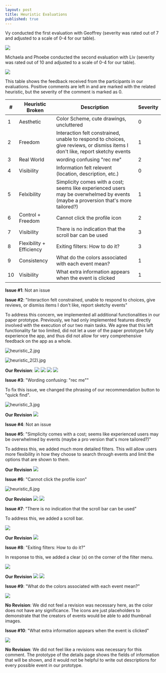```yaml
---
layout: post
title: Heuristic Evaluations
published: true
---
```


Vy conducted the first evaluation with Geoffrey (severity was rated out of 7 and adjusted to a scale of 0-4 for our table).

![](/img/geoffrey_eval.jpg)

Michaela and Phoebe conducted the second evaluation with Liv (severity was rated out of 10 and adjusted to a scale of 0-4 for our table).

![](/img/liv_eval.jpg)

This table shows the feedback received from the participants in our evaluations. Positive comments are left in and are marked with the related heuristic, but the severity of the comment is marked as 0.

| # | Heuristic Broken         | Description                                              | Severity |
|---|--------------------------|----------------------------------------------------------|----------|
| 1 | Aesthetic        | Color Scheme, cute drawings, uncluttered                                                                                       | 0        |
| 2 | Freedom          | Interaction felt constrained, unable to respond to choices, give reviews, or dismiss items I don't like, report sketchy events | 1        |
| 3 | Real World       | wording confusing "rec me"                                                                                                     | 2        |
| 4 | Visibility       | Information felt relevent (location, description, etc.) | 0 |
| 5 | Felxibility | Simplicity comes with a cost; seems like experienced users may be overwhelmed by events (maybe a proversion that's more tailored?) | 1 |
| 6 | Control + Freedom        | Cannot click the profile icon                            | 2        |
| 7 | Visibility               | There is no indication that the scroll bar can be used   | 3        |
| 8 | Flexibility + Efficiency | Exiting filters: How to do it?                           | 3        |
| 9 | Consistency              | What do the colors associated with each event mean?      | 1        |
| 10 | Visibility               | What extra information appears when the event is clicked | 1        |

**Issue #1**: Not an issue

**Issue #2**: "Interaction felt constrained, unable to respond to choices, give reviews, or dismiss items I don't like, report sketchy events"

To address this concern, we implemented all additional functionalities in our paper prototype. Previously, we had only implemented features directly involved with the execution of our two main tasks. We agree that this left functionality far too limited, did not let a user of the paper prototype fully experience the app, and thus did not allow for very comprehensive feedback on the app as a whole.

![heuristic_2.jpg]({{site.baseurl}}/img/heuristic_2.jpg)

![heuristic_2(2).jpg]({{site.baseurl}}/img/heuristic_2(2).jpg)

**Our Revision**:
![](/img/revised_prototype_options_dropdown.jpg)
![](/img/revised_prototype_rate.jpg)
![](/img/revised_prototype_dislike.jpg)
![](/img/revised_prototype_report.jpg)

**Issue #3**: "Wording confusing: "rec me""

To fix this issue, we changed the phrasing of our recommendation button to "quick find".

![heuristic_3.jpg]({{site.baseurl}}/img/heuristic_3.jpg)

**Our Revision**
![](/img/revised_prototype_home_page.jpg)

**Issue #4**: Not an issue

**Issue #5**: "Simplicity comes with a cost; seems like experienced users may be overwhelmed by events (maybe a pro version that's more tailored?)"

To address this, we added much more detailed filters. This will allow users more flexibility in how they choose to search through events and limit the options that are shown to them. 

**Our Revision**
![](/img/revised_prototype_filter.jpg)

**Issue #6**: "Cannot click the profile icon"

![heuristic_6.jpg]({{site.baseurl}}/img/heuristic_6.jpg)

**Our Revision**
![](/img/revised_prototype_profile.jpg)
![](/img/revised_prototype_profile_editing.jpg)

**Issue #7**: "There is no indication that the scroll bar can be used"

To address this, we added a scroll bar.

![](/img/HE_issue_7.jpg)

**Our Revision**
![](/img/revised_prototype_scroll.jpg)

**Issue #8**: "Exiting filters: How to do it?"

In response to this, we added a clear (x) on the corner of the filter menu.

![](/img/HE_issue_8.jpg)

**Our Revision**
![](/img/revised_prototype_filter_button.jpg)
![](/img/revised_prototype_filter.jpg)

**Issue #9**: "What do the colors associated with each event mean?"

![](/img/HE_issue_9.jpg)

**No Revision**: We did not feel a revision was necessary here, as the color does not have any significance. The icons are just placeholders to demonstrate that the creators of events would be able to add thumbnail images.

**Issue #10**: "What extra information appears when the event is clicked"

![](/img/HE_issue_10.jpg)

**No Revision**: We did not feel like a revisions was necessary for this comment. The prototype of the details page shows the fields of information that will be shown, and it would not be helpful to write out descriptions for every possible event in our prototype.
